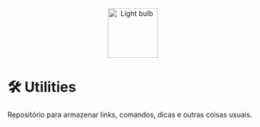 <div align="center">
  <img alt="Light bulb" height="100" src="https://raw.githubusercontent.com/FortAwesome/Font-Awesome/6.x/svgs/solid/screwdriver-wrench.svg">
</div>



# 🛠️ Utilities
Repositório para armazenar links, comandos, dicas e outras coisas usuais.
